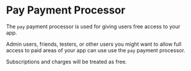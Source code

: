 # Pay Payment Processor

The `pay` payment processor is used for giving users free access to your app.

Admin users, friends, testers, or other users you might want to allow full access to paid areas of your app can use use the `pay` payment processor.

Subscriptions and charges will be treated as free.
